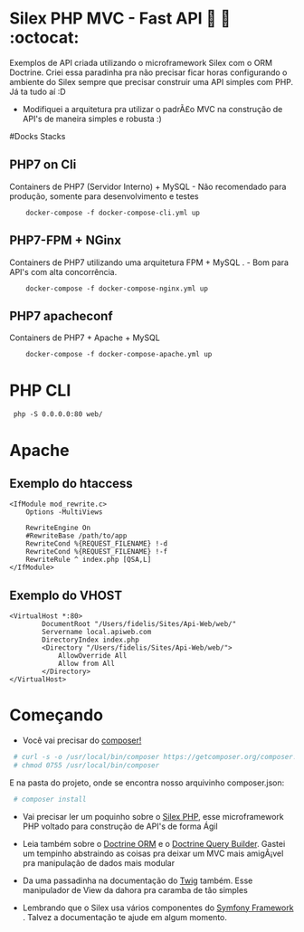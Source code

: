# Silex PHP MVC - Fast API :rocket: :space_invader: :octocat:
Exemplos de API criada utilizando o microframework Silex com o ORM Doctrine.
Criei essa paradinha pra não precisar ficar horas configurando o ambiente do Silex sempre que precisar construir uma API simples com PHP. Já ta tudo aí­ :D

* Modifiquei a arquitetura pra utilizar o padrÃ£o MVC na construção de API's de maneira simples e robusta :)

#Docks Stacks

## PHP7 on Cli

Containers de PHP7 (Servidor Interno) + MySQL - Não recomendado para produção, somente para desenvolvimento e testes

```
    docker-compose -f docker-compose-cli.yml up
```

## PHP7-FPM + NGinx

Containers de PHP7 utilizando uma arquitetura FPM + MySQL . - Bom para API's com alta concorrência.

```
    docker-compose -f docker-compose-nginx.yml up
```

## PHP7 apacheconf

Containers de PHP7 + Apache + MySQL

```
    docker-compose -f docker-compose-apache.yml up
```

# PHP CLI

```
 php -S 0.0.0.0:80 web/
```

# Apache

## Exemplo do htaccess

``` apacheconf
<IfModule mod_rewrite.c>
    Options -MultiViews

    RewriteEngine On
    #RewriteBase /path/to/app
    RewriteCond %{REQUEST_FILENAME} !-d
    RewriteCond %{REQUEST_FILENAME} !-f
    RewriteRule ^ index.php [QSA,L]
</IfModule>

```

## Exemplo do VHOST

``` apacheconf
<VirtualHost *:80>
        DocumentRoot "/Users/fidelis/Sites/Api-Web/web/"
        Servername local.apiweb.com
        DirectoryIndex index.php
        <Directory "/Users/fidelis/Sites/Api-Web/web/">
            AllowOverride All
            Allow from All
        </Directory>
</VirtualHost>
```

# Começando

* Você vai precisar do [composer!](https://getcomposer.org/)

``` bash
 # curl -s -o /usr/local/bin/composer https://getcomposer.org/composer.phar
 # chmod 0755 /usr/local/bin/composer
```

E na pasta do projeto, onde se encontra nosso arquivinho composer.json:

``` bash
 # composer install
```


* Vai precisar ler um poquinho sobre o [Silex PHP](http://silex.sensiolabs.org/doc/master/), esse microframework PHP voltado para construção de API's de forma Ágil

* Leia também sobre o [Doctrine ORM](http://docs.doctrine-project.org/en/latest/) e o [Doctrine Query Builder](http://docs.doctrine-project.org/projects/doctrine-orm/en/latest/reference/query-builder.html). Gastei um tempinho abstraindo as coisas pra deixar um MVC mais amigÃ¡vel pra manipulação de dados mais modular

* Da uma passadinha na documentação do [Twig](http://twig.sensiolabs.org/) também. Esse manipulador de View da dahora pra caramba de tão simples

* Lembrando que o Silex usa vários componentes do [Symfony Framework](https://symfony.com/) . Talvez a documentação te ajude em algum momento.
